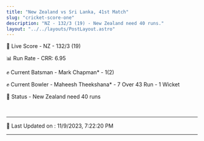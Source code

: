 ```yaml
---
title: "New Zealand vs Sri Lanka, 41st Match"
slug: "cricket-score-one"
description: "NZ - 132/3 (19) - New Zealand need 40 runs."
layout: "../../layouts/PostLayout.astro"
---
```


🔴 Live Score - NZ - 132/3 (19)  

📊 Run Rate - CRR: 6.95  

✊ Current Batsman - Mark Chapman* - 1(2)  

✊ Current Bowler - Maheesh Theekshana* - 7 Over 43 Run - 1 Wicket  

📑 Status - New Zealand need 40 runs

<br />

***

📝 Last Updated on : 11/9/2023, 7:22:20 PM

***

